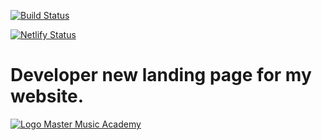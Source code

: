 [![Build Status](https://travis-ci.org/marviorocha/ebook-partituras-30-dias.svg?branch=master)](https://travis-ci.org/marviorocha/ebook-partituras-30-dias)

[![Netlify Status](https://api.netlify.com/api/v1/badges/dc7c03f5-9d51-4b5e-8013-4f2dfdf38b2a/deploy-status)](https://app.netlify.com/sites/partituras30dias/deploys)

# Developer new landing page for my website.

[![Logo Master Music Academy](http://partituras30dias.showbiz.mus.br)](/images/logo.png)
